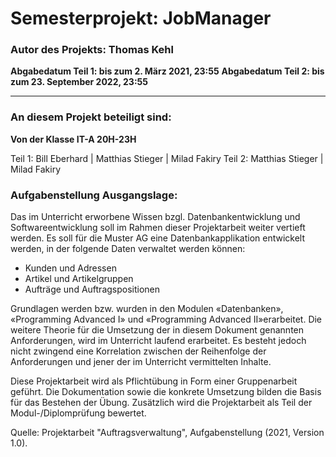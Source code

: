 # Semesterprojekt: JobManager
### Autor des Projekts: Thomas Kehl
<b>Abgabedatum Teil 1: bis zum 2. März 2021, 23:55</b>
<b>Abgabedatum Teil 2: bis zum 23. September 2022, 23:55</b>

____________________________________________________________________________________________________________

### An diesem Projekt beteiligt sind:

<b>Von der Klasse IT-A 20H-23H</b>

Teil 1: Bill Eberhard | Matthias Stieger | Milad Fakiry
Teil 2: Matthias Stieger | Milad Fakiry

### Aufgabenstellung Ausgangslage:
Das im Unterricht erworbene Wissen bzgl. Datenbankentwicklung und Softwareentwicklung
soll im Rahmen dieser Projektarbeit weiter vertieft werden.
Es soll für die Muster AG eine Datenbankapplikation entwickelt werden, in der folgende Daten
verwaltet werden können:

- Kunden und Adressen
- Artikel und Artikelgruppen
- Aufträge und Auftragspositionen

Grundlagen werden bzw. wurden in den Modulen «Datenbanken», «Programming
Advanced I» und «Programming Advanced II»erarbeitet.
Die weitere Theorie für die Umsetzung der in diesem Dokument genannten Anforderungen,
wird im Unterricht laufend erarbeitet. Es besteht jedoch nicht zwingend eine Korrelation
zwischen der Reihenfolge der Anforderungen und jener der im Unterricht vermittelten
Inhalte.

Diese Projektarbeit wird als Pflichtübung in Form einer Gruppenarbeit geführt. Die
Dokumentation sowie die konkrete Umsetzung bilden die Basis für das Bestehen der Übung.
Zusätzlich wird die Projektarbeit als Teil der Modul-/Diplomprüfung bewertet.

Quelle: Projektarbeit "Auftragsverwaltung", Aufgabenstellung (2021, Version 1.0). 
